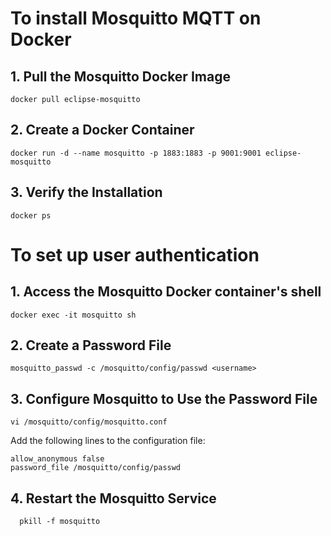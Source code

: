 # To install Mosquitto MQTT on Docker
## 1. Pull the Mosquitto Docker Image
```
docker pull eclipse-mosquitto
```
## 2. Create a Docker Container
```
docker run -d --name mosquitto -p 1883:1883 -p 9001:9001 eclipse-mosquitto
```
## 3. Verify the Installation
```
docker ps
```

# To set up user authentication
## 1. Access the Mosquitto Docker container's shell
```
docker exec -it mosquitto sh
```
## 2. Create a Password File
```
mosquitto_passwd -c /mosquitto/config/passwd <username>
```
## 3. Configure Mosquitto to Use the Password File
```
vi /mosquitto/config/mosquitto.conf
```
  Add the following lines to the configuration file:
```
allow_anonymous false
password_file /mosquitto/config/passwd
```
## 4. Restart the Mosquitto Service
```
  pkill -f mosquitto
```
